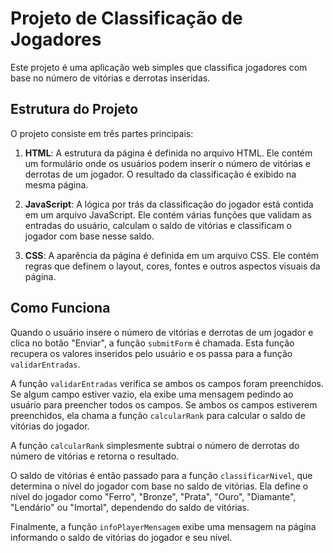 # Projeto de Classificação de Jogadores

Este projeto é uma aplicação web simples que classifica jogadores com base no número de vitórias e derrotas inseridas.

## Estrutura do Projeto

O projeto consiste em três partes principais:

1. **HTML**: A estrutura da página é definida no arquivo HTML. Ele contém um formulário onde os usuários podem inserir o número de vitórias e derrotas de um jogador. O resultado da classificação é exibido na mesma página.

2. **JavaScript**: A lógica por trás da classificação do jogador está contida em um arquivo JavaScript. Ele contém várias funções que validam as entradas do usuário, calculam o saldo de vitórias e classificam o jogador com base nesse saldo.

3. **CSS**: A aparência da página é definida em um arquivo CSS. Ele contém regras que definem o layout, cores, fontes e outros aspectos visuais da página.

## Como Funciona

Quando o usuário insere o número de vitórias e derrotas de um jogador e clica no botão "Enviar", a função `submitForm` é chamada. Esta função recupera os valores inseridos pelo usuário e os passa para a função `validarEntradas`.

A função `validarEntradas` verifica se ambos os campos foram preenchidos. Se algum campo estiver vazio, ela exibe uma mensagem pedindo ao usuário para preencher todos os campos. Se ambos os campos estiverem preenchidos, ela chama a função `calcularRank` para calcular o saldo de vitórias do jogador.

A função `calcularRank` simplesmente subtrai o número de derrotas do número de vitórias e retorna o resultado.

O saldo de vitórias é então passado para a função `classificarNivel`, que determina o nível do jogador com base no saldo de vitórias. Ela define o nível do jogador como "Ferro", "Bronze", "Prata", "Ouro", "Diamante", "Lendário" ou "Imortal", dependendo do saldo de vitórias.

Finalmente, a função `infoPlayerMensagem` exibe uma mensagem na página informando o saldo de vitórias do jogador e seu nível.
